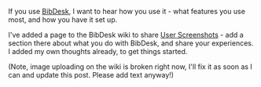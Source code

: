 <!--
.. title: Share how you use BibDesk
.. date: 2007/02/22 12:14
.. slug: share-how-you-use-bibdesk
.. link:
.. description:
.. tags: bibdesk, me
-->


If you use [BibDesk](http://bibdesk.sourceforge.net/), I want to hear how you use it - what features you use most, and how you have it set up.

I've added a page to the BibDesk wiki to share [User Screenshots](http://bibdesk.sourceforge.net/wiki/index.php/User_Screenshots) - add a section there about what you do with BibDesk, and share your experiences. I added my own thoughts already, to get things started.

(Note, image uploading on the wiki is broken right now, I'll fix it as soon as I can and update this post. Please add text anyway!)
